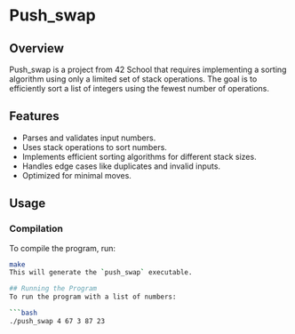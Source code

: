 

# Push_swap

## Overview
Push_swap is a project from 42 School that requires implementing a sorting algorithm using only a limited set of stack operations. The goal is to efficiently sort a list of integers using the fewest number of operations.

## Features
- Parses and validates input numbers.
- Uses stack operations to sort numbers.
- Implements efficient sorting algorithms for different stack sizes.
- Handles edge cases like duplicates and invalid inputs.
- Optimized for minimal moves.

## Usage

### Compilation
To compile the program, run:
```bash
make
This will generate the `push_swap` executable.

## Running the Program
To run the program with a list of numbers:

```bash
./push_swap 4 67 3 87 23



